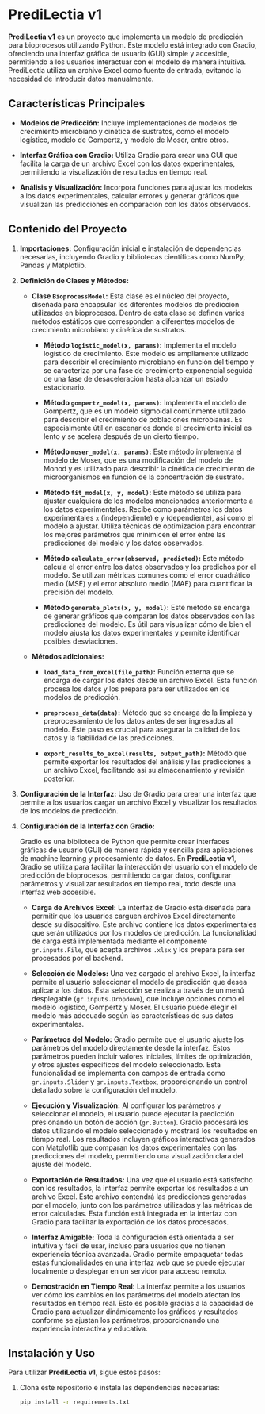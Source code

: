 # PrediLectia v1

**PrediLectia v1** es un proyecto que implementa un modelo de predicción para bioprocesos utilizando Python. Este modelo está integrado con Gradio, ofreciendo una interfaz gráfica de usuario (GUI) simple y accesible, permitiendo a los usuarios interactuar con el modelo de manera intuitiva. PrediLectia utiliza un archivo Excel como fuente de entrada, evitando la necesidad de introducir datos manualmente.

## Características Principales

- **Modelos de Predicción:** Incluye implementaciones de modelos de crecimiento microbiano y cinética de sustratos, como el modelo logístico, modelo de Gompertz, y modelo de Moser, entre otros.
  
- **Interfaz Gráfica con Gradio:** Utiliza Gradio para crear una GUI que facilita la carga de un archivo Excel con los datos experimentales, permitiendo la visualización de resultados en tiempo real.
  
- **Análisis y Visualización:** Incorpora funciones para ajustar los modelos a los datos experimentales, calcular errores y generar gráficos que visualizan las predicciones en comparación con los datos observados.

## Contenido del Proyecto

1. **Importaciones:** Configuración inicial e instalación de dependencias necesarias, incluyendo Gradio y bibliotecas científicas como NumPy, Pandas y Matplotlib.

2. **Definición de Clases y Métodos:**

   - **Clase `BioprocessModel`:** Esta clase es el núcleo del proyecto, diseñada para encapsular los diferentes modelos de predicción utilizados en bioprocesos. Dentro de esta clase se definen varios métodos estáticos que corresponden a diferentes modelos de crecimiento microbiano y cinética de sustratos.

     - **Método `logistic_model(x, params)`:** Implementa el modelo logístico de crecimiento. Este modelo es ampliamente utilizado para describir el crecimiento microbiano en función del tiempo y se caracteriza por una fase de crecimiento exponencial seguida de una fase de desaceleración hasta alcanzar un estado estacionario.
     
     - **Método `gompertz_model(x, params)`:** Implementa el modelo de Gompertz, que es un modelo sigmoidal comúnmente utilizado para describir el crecimiento de poblaciones microbianas. Es especialmente útil en escenarios donde el crecimiento inicial es lento y se acelera después de un cierto tiempo.
     
     - **Método `moser_model(x, params)`:** Este método implementa el modelo de Moser, que es una modificación del modelo de Monod y es utilizado para describir la cinética de crecimiento de microorganismos en función de la concentración de sustrato.
     
     - **Método `fit_model(x, y, model)`:** Este método se utiliza para ajustar cualquiera de los modelos mencionados anteriormente a los datos experimentales. Recibe como parámetros los datos experimentales `x` (independiente) e `y` (dependiente), así como el modelo a ajustar. Utiliza técnicas de optimización para encontrar los mejores parámetros que minimicen el error entre las predicciones del modelo y los datos observados.
     
     - **Método `calculate_error(observed, predicted)`:** Este método calcula el error entre los datos observados y los predichos por el modelo. Se utilizan métricas comunes como el error cuadrático medio (MSE) y el error absoluto medio (MAE) para cuantificar la precisión del modelo.

     - **Método `generate_plots(x, y, model)`:** Este método se encarga de generar gráficos que comparan los datos observados con las predicciones del modelo. Es útil para visualizar cómo de bien el modelo ajusta los datos experimentales y permite identificar posibles desviaciones.

   - **Métodos adicionales:**
   
     - **`load_data_from_excel(file_path)`:** Función externa que se encarga de cargar los datos desde un archivo Excel. Esta función procesa los datos y los prepara para ser utilizados en los modelos de predicción.

     - **`preprocess_data(data)`:** Método que se encarga de la limpieza y preprocesamiento de los datos antes de ser ingresados al modelo. Este paso es crucial para asegurar la calidad de los datos y la fiabilidad de las predicciones.

     - **`export_results_to_excel(results, output_path)`:** Método que permite exportar los resultados del análisis y las predicciones a un archivo Excel, facilitando así su almacenamiento y revisión posterior.

3. **Configuración de la Interfaz:** Uso de Gradio para crear una interfaz que permite a los usuarios cargar un archivo Excel y visualizar los resultados de los modelos de predicción.
3. **Configuración de la Interfaz con Gradio:**

   Gradio es una biblioteca de Python que permite crear interfaces gráficas de usuario (GUI) de manera rápida y sencilla para aplicaciones de machine learning y procesamiento de datos. En **PrediLectia v1**, Gradio se utiliza para facilitar la interacción del usuario con el modelo de predicción de bioprocesos, permitiendo cargar datos, configurar parámetros y visualizar resultados en tiempo real, todo desde una interfaz web accesible.

   - **Carga de Archivos Excel:** La interfaz de Gradio está diseñada para permitir que los usuarios carguen archivos Excel directamente desde su dispositivo. Este archivo contiene los datos experimentales que serán utilizados por los modelos de predicción. La funcionalidad de carga está implementada mediante el componente `gr.inputs.File`, que acepta archivos `.xlsx` y los prepara para ser procesados por el backend.

   - **Selección de Modelos:** Una vez cargado el archivo Excel, la interfaz permite al usuario seleccionar el modelo de predicción que desea aplicar a los datos. Esta selección se realiza a través de un menú desplegable (`gr.inputs.Dropdown`), que incluye opciones como el modelo logístico, Gompertz y Moser. El usuario puede elegir el modelo más adecuado según las características de sus datos experimentales.

   - **Parámetros del Modelo:** Gradio permite que el usuario ajuste los parámetros del modelo directamente desde la interfaz. Estos parámetros pueden incluir valores iniciales, límites de optimización, y otros ajustes específicos del modelo seleccionado. Esta funcionalidad se implementa con campos de entrada como `gr.inputs.Slider` y `gr.inputs.Textbox`, proporcionando un control detallado sobre la configuración del modelo.

   - **Ejecución y Visualización:** Al configurar los parámetros y seleccionar el modelo, el usuario puede ejecutar la predicción presionando un botón de acción (`gr.Button`). Gradio procesará los datos utilizando el modelo seleccionado y mostrará los resultados en tiempo real. Los resultados incluyen gráficos interactivos generados con Matplotlib que comparan los datos experimentales con las predicciones del modelo, permitiendo una visualización clara del ajuste del modelo.

   - **Exportación de Resultados:** Una vez que el usuario está satisfecho con los resultados, la interfaz permite exportar los resultados a un archivo Excel. Este archivo contendrá las predicciones generadas por el modelo, junto con los parámetros utilizados y las métricas de error calculadas. Esta función está integrada en la interfaz con Gradio para facilitar la exportación de los datos procesados.

   - **Interfaz Amigable:** Toda la configuración está orientada a ser intuitiva y fácil de usar, incluso para usuarios que no tienen experiencia técnica avanzada. Gradio permite empaquetar todas estas funcionalidades en una interfaz web que se puede ejecutar localmente o desplegar en un servidor para acceso remoto.

   - **Demostración en Tiempo Real:** La interfaz permite a los usuarios ver cómo los cambios en los parámetros del modelo afectan los resultados en tiempo real. Esto es posible gracias a la capacidad de Gradio para actualizar dinámicamente los gráficos y resultados conforme se ajustan los parámetros, proporcionando una experiencia interactiva y educativa.

  
## Instalación y Uso

Para utilizar **PrediLectia v1**, sigue estos pasos:

1. Clona este repositorio e instala las dependencias necesarias:

   ```bash
   pip install -r requirements.txt

